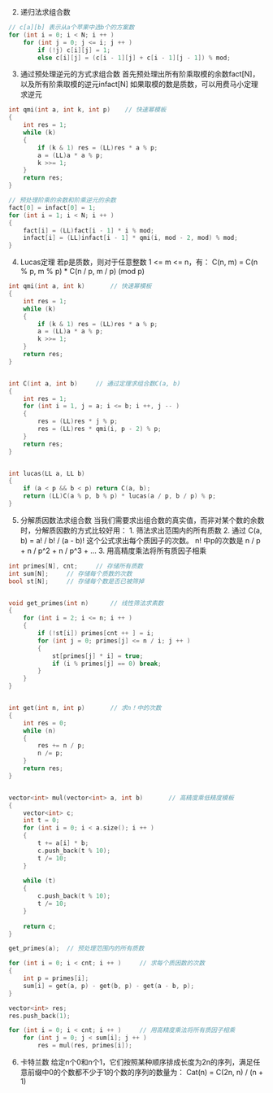 2. 递归法求组合数

```cpp
// c[a][b] 表示从a个苹果中选b个的方案数
for (int i = 0; i < N; i ++ )
    for (int j = 0; j <= i; j ++ )
        if (!j) c[i][j] = 1;
        else c[i][j] = (c[i - 1][j] + c[i - 1][j - 1]) % mod;
```


3. 通过预处理逆元的方式求组合数
	首先预处理出所有阶乘取模的余数fact[N]，以及所有阶乘取模的逆元infact[N]
	如果取模的数是质数，可以用费马小定理求逆元

```cpp
int qmi(int a, int k, int p)	// 快速幂模板
{
	int res = 1;
	while (k)
	{
		if (k & 1) res = (LL)res * a % p;
		a = (LL)a * a % p;
		k >>= 1;
	}
	return res;
}

// 预处理阶乘的余数和阶乘逆元的余数
fact[0] = infact[0] = 1;
for (int i = 1; i < N; i ++ )
{
    fact[i] = (LL)fact[i - 1] * i % mod;
    infact[i] = (LL)infact[i - 1] * qmi(i, mod - 2, mod) % mod;
}
```


4. Lucas定理
	若p是质数，则对于任意整数 1 <= m <= n，有：
		C(n, m) = C(n % p, m % p) * C(n / p, m / p) (mod p)
	
```cpp
int qmi(int a, int k)		// 快速幂模板
{
	int res = 1;
	while (k)
	{
		if (k & 1) res = (LL)res * a % p;
		a = (LL)a * a % p;
		k >>= 1;
	}
	return res;
}


int C(int a, int b)		// 通过定理求组合数C(a, b)
{
	int res = 1;
	for (int i = 1, j = a; i <= b; i ++, j -- )
	{
		res = (LL)res * j % p;
		res = (LL)res * qmi(i, p - 2) % p;
	}
	return res;
}


int lucas(LL a, LL b)
{
	if (a < p && b < p) return C(a, b);
	return (LL)C(a % p, b % p) * lucas(a / p, b / p) % p;
}
```


5. 分解质因数法求组合数
	当我们需要求出组合数的真实值，而非对某个数的余数时，分解质因数的方式比较好用：
		1. 筛法求出范围内的所有质数
		2. 通过 C(a, b) = a! / b! / (a - b)! 这个公式求出每个质因子的次数。 n! 中p的次数是 n / p + n / p^2 + n / p^3 + ...
		3. 用高精度乘法将所有质因子相乘
	
```cpp
int primes[N], cnt;		// 存储所有质数
int sum[N];		// 存储每个质数的次数
bool st[N];		// 存储每个数是否已被筛掉


void get_primes(int n)		// 线性筛法求素数
{
	for (int i = 2; i <= n; i ++ )
	{
		if (!st[i]) primes[cnt ++ ] = i;
		for (int j = 0; primes[j] <= n / i; j ++ )
		{
			st[primes[j] * i] = true;
			if (i % primes[j] == 0) break;
		}
	}
}


int get(int n, int p)		// 求n！中的次数
{
	int res = 0;
	while (n)
	{
		res += n / p;
		n /= p;
	}
	return res;
}


vector<int> mul(vector<int> a, int b)		// 高精度乘低精度模板
{
	vector<int> c;
	int t = 0;
	for (int i = 0; i < a.size(); i ++ )
	{
		t += a[i] * b;
		c.push_back(t % 10);
		t /= 10;
	}
	
	while (t)
	{
		c.push_back(t % 10);
		t /= 10;
	}
	
	return c;
}

get_primes(a);	// 预处理范围内的所有质数

for (int i = 0; i < cnt; i ++ )		// 求每个质因数的次数
{
    int p = primes[i];
    sum[i] = get(a, p) - get(b, p) - get(a - b, p);
}

vector<int> res;
res.push_back(1);

for (int i = 0; i < cnt; i ++ )		// 用高精度乘法将所有质因子相乘
    for (int j = 0; j < sum[i]; j ++ )
        res = mul(res, primes[i]);
```

6. 卡特兰数
	给定n个0和n个1，它们按照某种顺序排成长度为2n的序列，满足任意前缀中0的个数都不少于1的个数的序列的数量为： Cat(n) = C(2n, n) / (n + 1)
